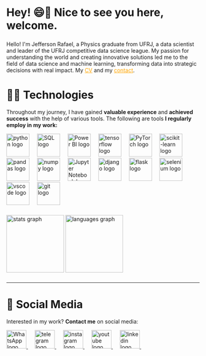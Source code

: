 <h1 align="left">Hey! 😄👋 Nice to see you here, welcome.</h1>

###

<p>
Hello! I'm Jefferson Rafael, a Physics graduate from UFRJ, a data scientist and leader of the UFRJ competitive data science league. My passion for understanding the world and creating innovative solutions led me to the field of data science and machine learning, transforming data into strategic decisions with real impact. My <a href="https://github.com/jeffersonrafael" target="_blank" style="color: orange; text-decoration: underline;">CV</a> and my <a href="https://linktr.ee/jefferson_rafael" target="_blank" style="color: orange; text-decoration: underline;">contact</a>.
</p>

###

# 👨‍💻 **Technologies**

Throughout my journey, I have gained **valuable experience** and **achieved success** with the help of various tools. The following are tools **I regularly employ in my work:**

<div align="left">
  <img src="https://cdn.jsdelivr.net/gh/devicons/devicon/icons/python/python-original.svg" height="60" alt="python logo">
  <img width="12">
  
  <img src="https://upload.wikimedia.org/wikipedia/commons/8/87/Sql_data_base_with_logo.png" height="60" alt="SQL logo">
  <img width="12">
  
  <img src="https://upload.wikimedia.org/wikipedia/commons/c/cf/New_Power_BI_Logo.svg" height="60" alt="Power BI logo">
  <img width="12">
  
  <img src="https://skillicons.dev/icons?i=tensorflow" height="60" alt="tensorflow logo">
  <img width="12">
  
  <img src="https://upload.wikimedia.org/wikipedia/commons/1/10/PyTorch_logo_icon.svg" height="60" alt="PyTorch logo">
  <img width="12">
  
  <img src="https://upload.wikimedia.org/wikipedia/commons/0/05/Scikit_learn_logo_small.svg" height="60" alt="scikit-learn logo">
  <img width="12">
  
  <img src="https://cdn.jsdelivr.net/gh/devicons/devicon/icons/pandas/pandas-original.svg" height="60" alt="pandas logo">
  <img width="12">
  
  <img src="https://cdn.jsdelivr.net/gh/devicons/devicon/icons/numpy/numpy-original.svg" height="60" alt="numpy logo">
  <img width="12">
  
  <img src="https://upload.wikimedia.org/wikipedia/commons/3/38/Jupyter_logo.svg" height="60" alt="Jupyter Notebook logo">
  <img width="12">
<!--   <img src="https://cdn.jsdelivr.net/gh/devicons/devicon/icons/kaggle/kaggle-original.svg" height="60" alt="kaggle logo">
  <img width="12"> -->
  <img src="https://cdn.jsdelivr.net/gh/devicons/devicon/icons/django/django-plain.svg" height="60" alt="django logo">
  <img width="12">
  
  <img src="https://skillicons.dev/icons?i=flask" height="60" alt="flask logo">
  <img width="12">
<!--   <img src="https://cdn.simpleicons.org/jupyter/F37626" height="60" alt="jupyter logo">
  <img width="12"> -->
  <img src="https://skillicons.dev/icons?i=selenium" height="60" alt="selenium logo">
  <img width="12">
  
  <img src="https://skillicons.dev/icons?i=vscode" height="60" alt="vscode logo">
  <img width="12">
  
  <img src="https://cdn.jsdelivr.net/gh/devicons/devicon/icons/git/git-original.svg" height="60" alt="git logo">
</div>

###

<div align="left">
  <img src="https://github-readme-stats.vercel.app/api?username=jeffersonrafael&hide_title=false&hide_rank=false&show_icons=true&include_all_commits=true&count_private=true&disable_animations=false&theme=jolly&locale=en&hide_border=true&order=1" height="150" alt="stats graph"  />
  <img src="https://github-readme-stats.vercel.app/api/top-langs?username=jeffersonrafael&locale=en&hide_title=false&layout=compact&card_width=320&langs_count=5&theme=jolly&hide_border=true&order=2" height="150" alt="languages graph"  />
</div>

###

---

# 📱 **Social Media**

Interested in my work? **Contact me** on social media:

<div align="left">
  <a href="https://wa.me/+5521983234573" target="_blank">
    <img src="https://upload.wikimedia.org/wikipedia/commons/6/6b/WhatsApp.svg" width="52" height="48" alt="WhatsApp logo">
  </a>
  <img width="14">

  <a href="https://t.me/jefferson_rafael2" target="_blank">
    <img src="https://raw.githubusercontent.com/maurodesouza/profile-readme-generator/master/src/assets/icons/social/telegram/default.svg" width="52" height="48" alt="telegram logo">
  </a>
  <img width="14">
  
  <a href="https://www.instagram.com/jeffersonrafa_/" target="_blank">
    <img src="https://raw.githubusercontent.com/maurodesouza/profile-readme-generator/master/src/assets/icons/social/instagram/default.svg" width="52" height="48" alt="instagram logo">
  </a>
  <img width="14">
  
  <a href="https://www.youtube.com/@Gradiente_Descendente" target="_blank">
    <img src="https://raw.githubusercontent.com/maurodesouza/profile-readme-generator/master/src/assets/icons/social/youtube/default.svg" width="52" height="48" alt="youtube logo">
  </a>
  <img width="14">

  <a href="https://www.linkedin.com/in/jefferson-rafael" target="_blank">
    <img src="https://raw.githubusercontent.com/maurodesouza/profile-readme-generator/master/src/assets/icons/social/linkedin/default.svg" width="52" height="48" alt="linkedin logo">
  </a>
  <img width="14">
</div>

<!---<img src="https://raw.githubusercontent.com/jeffersonrafael/jeffersonrafael/output/snake.svg" alt="Snake animation" />--->

###
